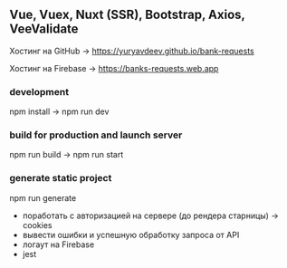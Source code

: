 ## Vue, Vuex, Nuxt (SSR), Bootstrap, Axios, VeeValidate

Хостинг на GitHub -> https://yuryavdeev.github.io/bank-requests

Хостинг на Firebase -> https://banks-requests.web.app

### development
npm install -> npm run dev

### build for production and launch server
npm run build -> npm run start

### generate static project
npm run generate    



- поработать с авторизацией на сервере (до рендера старницы) -> cookies      
- вывести ошибки и успешную обработку запроса от API   
- логаут на Firebase      
- jest
